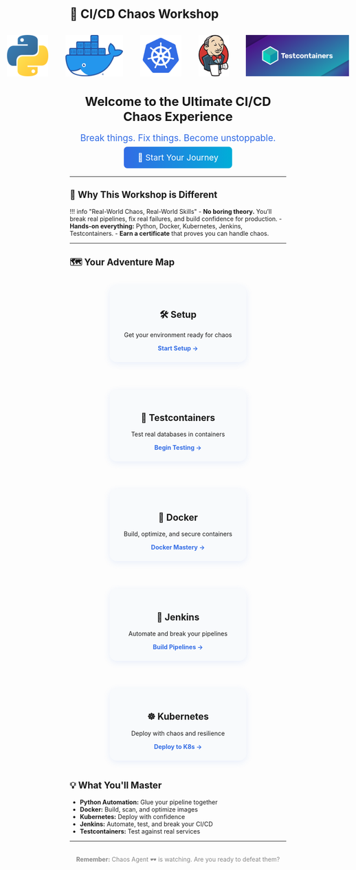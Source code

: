 # 🐙 CI/CD Chaos Workshop

<div style="display: flex; justify-content: center; align-items: center; gap: 40px; margin: 32px 0;">
  <img src="assets/python-logo.svg" alt="Python" style="height:96px;">
  <img src="assets/docker-logo.png" alt="Docker" style="height:96px;">
  <img src="assets/kubernetes-logo.png" alt="Kubernetes" style="height:96px;">
  <img src="assets/jenkins-logo.svg" alt="Jenkins" style="height:96px;">
  <img src="assets/testcontainers-logo.png" alt="Testcontainers" style="height:96px;">
</div>

<div id="workshop-welcome-section" align="center" style="margin-bottom: 2rem;">
  <h1 style="font-size:1.8rem; font-weight:bold; margin-bottom:0.5rem;">Welcome to the Ultimate CI/CD Chaos Experience</h1>
  <p style="font-size:1.3rem; color:#326CE5;">Break things. Fix things. Become unstoppable.</p>
  <a href="#start-here" class="workshop-button" style="font-size:1.2rem; padding:0.8rem 2rem; margin:1rem 0; background:linear-gradient(90deg,#326CE5,#00ADD8); color:white; border-radius:8px; text-decoration:none;">🚀 Start Your Journey</a>
</div>

---

## 🌟 Why This Workshop is Different

!!! info "Real-World Chaos, Real-World Skills"
    - **No boring theory.** You’ll break real pipelines, fix real failures, and build confidence for production.
    - **Hands-on everything:** Python, Docker, Kubernetes, Jenkins, Testcontainers.
    - **Earn a certificate** that proves you can handle chaos.

---

## 🗺️ Your Adventure Map

<div align="center" style="display:flex; flex-wrap:wrap; gap:2rem; justify-content:center;">
  <a href="phases/setup" style="text-decoration:none; color:inherit;">
    <div style="min-width:270px; max-width:270px; background:#f8fafc; border-radius:16px; box-shadow:0 4px 16px #326ce51a; padding:1.5rem; margin:1rem; cursor:pointer; transition:box-shadow 0.2s;">
      <h2>🛠️ Setup</h2>
      <p>Get your environment ready for chaos</p>
      <div style="color:#326CE5; font-weight:bold;">Start Setup →</div>
    </div>
  </a>
  <a href="phases/testcontainers" style="text-decoration:none; color:inherit;">
    <div style="min-width:270px; max-width:270px; background:#f8fafc; border-radius:16px; box-shadow:0 4px 16px #326ce51a; padding:1.5rem; margin:1rem; cursor:pointer; transition:box-shadow 0.2s;">
      <h2 style="white-space:nowrap;">🧪 Testcontainers</h2>
      <p>Test real databases in containers</p>
      <div style="color:#326CE5; font-weight:bold;">Begin Testing →</div>
    </div>
  </a>
  <a href="phases/docker" style="text-decoration:none; color:inherit;">
    <div style="min-width:270px; max-width:270px; background:#f8fafc; border-radius:16px; box-shadow:0 4px 16px #326ce51a; padding:1.5rem; margin:1rem; cursor:pointer; transition:box-shadow 0.2s;">
      <h2>🐳 Docker</h2>
      <p>Build, optimize, and secure containers</p>
      <div style="color:#326CE5; font-weight:bold;">Docker Mastery →</div>
    </div>
  </a>
  <a href="phases/jenkins" style="text-decoration:none; color:inherit;">
    <div style="min-width:270px; max-width:270px; background:#f8fafc; border-radius:16px; box-shadow:0 4px 16px #326ce51a; padding:1.5rem; margin:1rem; cursor:pointer; transition:box-shadow 0.2s;">
      <h2>🤖 Jenkins</h2>
      <p>Automate and break your pipelines</p>
      <div style="color:#326CE5; font-weight:bold;">Build Pipelines →</div>
    </div>
  </a>
  <a href="phases/k8s" style="text-decoration:none; color:inherit;">
    <div style="min-width:270px; max-width:270px; background:#f8fafc; border-radius:16px; box-shadow:0 4px 16px #326ce51a; padding:1.5rem; margin:1rem; cursor:pointer; transition:box-shadow 0.2s;">
      <h2>☸️ Kubernetes</h2>
      <p>Deploy with chaos and resilience</p>
      <div style="color:#326CE5; font-weight:bold;">Deploy to K8s →</div>
    </div>
  </a>
</div>


## 💡 What You'll Master

- **Python Automation:** Glue your pipeline together
- **Docker:** Build, scan, and optimize images
- **Kubernetes:** Deploy with confidence
- **Jenkins:** Automate, test, and break your CI/CD
- **Testcontainers:** Test against real services

---

<div align="center" style="margin-top:2rem; color:#888;">
  <strong>Remember:</strong> Chaos Agent 🕶️ is watching. Are you ready to defeat them?
</div>
